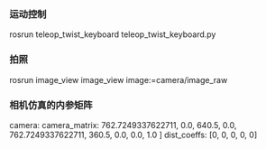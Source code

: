 ### 运动控制
rosrun teleop_twist_keyboard teleop_twist_keyboard.py
### 拍照
rosrun image_view image_view image:=camera/image_raw
### 相机仿真的内参矩阵
camera:
    camera_matrix: 762.7249337622711, 0.0,      640.5,
                0.0,     762.7249337622711,  360.5,
                0.0,     0.0,      1.0     ]
    dist_coeffs: [0, 0, 0, 0, 0]


